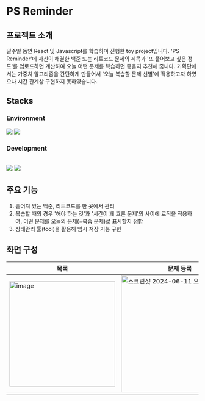 # PS Reminder
## 프로젝트 소개
일주일 동안 React 및 Javascript를 학습하며 진행한 toy project입니다. 'PS Reminder'에 자신이 해결한 백준 또는 리트코드 문제의 제목과 '또 풀어보고 싶은 정도'를  업로드하면 계산하여 오늘 어떤 문제를 복습하면 좋을지 추천해 줍니다. 기획단에서는 가중치 알고리즘을 간단하게 만들어서 '오늘 복습할 문제 선별'에 적용하고자 하였으나 시간 관계상 구현하지 못하였습니다.
## Stacks

### Environment
<img src="https://img.shields.io/badge/git-F05032?style=for-the-badge&logo=git&logoColor=white"> <img src="https://img.shields.io/badge/github-181717?style=for-the-badge&logo=github&logoColor=white">
### Development
<img src="https://img.shields.io/badge/javascript-F7DF1E?style=for-the-badge&logo=javascript&logoColor=black"> <img src="https://img.shields.io/badge/react-61DAFB?style=for-the-badge&logo=react&logoColor=black"> 
--
## 주요 기능
1. 흩어져 있는 백준, 리트코드를 한 곳에서 관리
2. 복습할 때의 경우 '해야 하는 것'과 '시간이 꽤 흐른 문제'의 사이에 로직을 적용하여, 어떤 문제를 오늘의 문제(=복습 문제)로 표시할지 정함
3. 상태관리 툴(tool)을 활용해 임시 저장 기능 구현

## 화면 구성
|목록|문제 등록|오늘의 문제|
|-------|-------|--------|
|<img width="277" alt="image" src="https://github.com/seungineer/react-toy-projcet/assets/97353541/0c1bd693-c788-4392-8127-ddd27c499a6e">|<img width="307" alt="스크린샷 2024-06-11 오후 4 41 55" src="https://github.com/seungineer/react-toy-projcet/assets/97353541/2be64821-4785-4224-be25-4a4252cf475d">|<img width="293" alt="스크린샷 2024-06-11 오후 4 41 24" src="https://github.com/seungineer/react-toy-projcet/assets/97353541/e16d4957-2dfb-49cb-bb16-b44f3e1077ad"/>|
